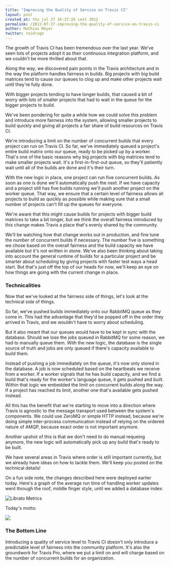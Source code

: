 ```yaml
---
title: "Improving the Quality of Service on Travis CI"
layout: post
created_at: thu jul 27 16:27:26 cest 2012
permalink: /2012-07-27-improving-the-quality-of-service-on-travis-ci
author: Mathias Meyer
twitter: roidrage
---
```

The growth of Travis CI has been tremendous over the last year. We've seen lots
of projects adopt it as their continuous integration platform, and we couldn't
be more thrilled about that.

Along the way, we discovered pain points in the Travis architecture and in the
way the platform handles fairness in builds. Big projects with big build
matrices tend to cause our queues to clog up and make other projects wait until
they're fully done.

With bigger projects tending to have longer builds, that caused a bit of worry
with lots of smaller projects that had to wait in the queue for the bigger
projects to build.

We've been pondering for quite a while how we could solve this problem and
introduce more fairness into the system, allowing smaller projects to build
quickly and giving all projects a fair share of build resources on Travis CI.

We're introducing a limit on the number of concurrent builds that every project
can run on Travis CI. So far, we've immediately queued a project's entire build
matrix onto our queue, ready to be picked up by a worker. That's one of the
basic reasons why big projects with big matrices tend to make smaller projects
wait. It's a first-in-first-out queue, so they'll patiently wait until all of
the builds are done and it's their turn.

With the new logic in place, one project can run five concurrent builds. As soon
as one is done we'll automatically push the next. If we have capacity and a
project still has five builds running we'll push another project on the worker
queue. That way, we ensure that a certain level of fairness allows all projects
to build as quickly as possible while making sure that a small number of
projects can't fill up the queues for everyone.

We're aware that this might cause builds for projects with bigger build matrices
to take a bit longer, but we think the overall fairness introduced by this
change makes Travis a place that's evenly shared by the community.

We'll be watching how that change works out in production, and fine tune the
number of concurrent builds if necessary. The number five is something we chose
based on the overall fairness and the build capacity we have available but it's
not written in stone. We've also been thinking about taking into account the
general runtime of builds for a particular project and be smarter about
scheduling by giving projects with faster test ways a head start. But that's
just off the top of our heads for now, we'll keep an eye on how things are going
with the current change in place.

### Technicalities

Now that we've looked at the fairness side of things, let's look at the
technical side of things.

So far, we've pushed builds immediately onto our RabbitMQ queue as they come in.
This had the advantage that they'd be popped off in the order they arrived in
Travis, and we wouldn't have to worry about scheduling.

But it also meant that our queues would have to be kept in sync with the
database. Should we lose the jobs queued in RabbitMQ for some reason, we had to
manually queue them. With the new logic, the database is the single source of
truth and jobs are only queued if there's capacity available to build them.

Instead of pushing a job immediately on the queue, it's now only stored in the
database. A job is now scheduled based on the heartbeats we receive from a
worker. If a worker signals that he has build capacity, and we find a build
that's ready for the worker's language queue, it gets pushed and built. Within
that logic we embedded the limit on concurrent builds along the way. If a
project has reached its limit, another one that's available gets pushed instead.

All this has the benefit that we're starting to move into a direction where
Travis is agnostic to the message transport used between the system's
components. We could use ZeroMQ or simple HTTP instead, because we're doing
simple inter-process communication instead of relying on the ordered nature of
AMQP, because exact order is not important anymore.

Another upshot of this is that we don't need to do manual requeing anymore,
the new logic will automatically pick up any build that's ready to be built.

We have several areas in Travis where order is still important currently, but we
already have ideas on how to tackle them. We'll keep you posted on the technical
details!

On a fun side note, the changes described here were deployed earlier today.
Here's a graph of the average run time of handling worker updates went through
the roof, middle finger style, until we added a database index:

![Librato Metrics](http://s3itch.paperplanes.de/Metric_%E2%80%93_Librato_Metrics-20120727-163033.png)

Today's motto:

![](http://i.imgur.com/X9sEI.jpg)

### The Bottom Line

Introducing a quality of service level to Travis CI doesn't only introduce a
predictable level of fairness into the community platform. It's also the
groundwork for Travis Pro, where we put a limit on and will charge based on the
number of concurrent builds for an organization.
